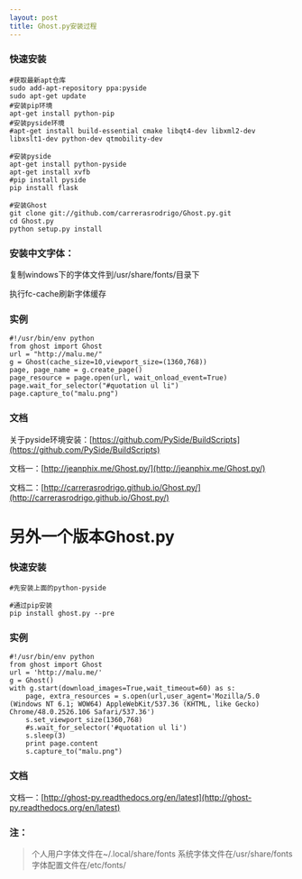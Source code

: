 ```yaml
---
layout: post
title: Ghost.py安装过程
---
```


### 快速安装

	#获取最新apt仓库
	sudo add-apt-repository ppa:pyside
	sudo apt-get update
    #安装pip环境
	apt-get install python-pip
    #安装pyside环境
	#apt-get install build-essential cmake libqt4-dev libxml2-dev libxslt1-dev python-dev qtmobility-dev

	#安装pyside
	apt-get install python-pyside
	apt-get install xvfb
	#pip install pyside
	pip install flask

	#安装Ghost
	git clone git://github.com/carrerasrodrigo/Ghost.py.git
	cd Ghost.py
	python setup.py install

### 安装中文字体：

复制windows下的字体文件到/usr/share/fonts/目录下

执行fc-cache刷新字体缓存

### 实例

    #!/usr/bin/env python
    from ghost import Ghost
    url = "http://malu.me/"
    g = Ghost(cache_size=10,viewport_size=(1360,768))
    page, page_name = g.create_page()
    page_resource = page.open(url, wait_onload_event=True)
    page.wait_for_selector("#quotation ul li")
    page.capture_to("malu.png")


### 文档

关于pyside环境安装：[https://github.com/PySide/BuildScripts](https://github.com/PySide/BuildScripts)

文档一：[http://jeanphix.me/Ghost.py/](http://jeanphix.me/Ghost.py/)

文档二：[http://carrerasrodrigo.github.io/Ghost.py/](http://carrerasrodrigo.github.io/Ghost.py/)


# 另外一个版本Ghost.py

### 快速安装

    #先安装上面的python-pyside

    #通过pip安装
    pip install ghost.py --pre

### 实例

    #!/usr/bin/env python
	from ghost import Ghost
	url = 'http://malu.me/'
	g = Ghost()
	with g.start(download_images=True,wait_timeout=60) as s:
	    page, extra_resources = s.open(url,user_agent='Mozilla/5.0 (Windows NT 6.1; WOW64) AppleWebKit/537.36 (KHTML, like Gecko) Chrome/48.0.2526.106 Safari/537.36')
	    s.set_viewport_size(1360,768)
	    #s.wait_for_selector('#quotation ul li')
	    s.sleep(3)
	    print page.content
	    s.capture_to("malu.png")


### 文档

文档一：[http://ghost-py.readthedocs.org/en/latest](http://ghost-py.readthedocs.org/en/latest)

### 注：

> 个人用户字体文件在~/.local/share/fonts
> 系统字体文件在/usr/share/fonts
> 字体配置文件在/etc/fonts/